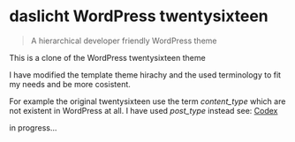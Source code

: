 # daslicht WordPress twentysixteen

> A hierarchical developer friendly WordPress theme 

This is a clone of the WordPress twentysixteen theme

I have modified the template theme hirachy and the used terminology to fit my needs and be more cosistent.

For example the original twentysixteen use the term *content_type* which are not existent in WordPress at all. 
I have used *post_type* instead
see: 
[Codex](https://codex.wordpress.org/Post_Types)

in progress...
